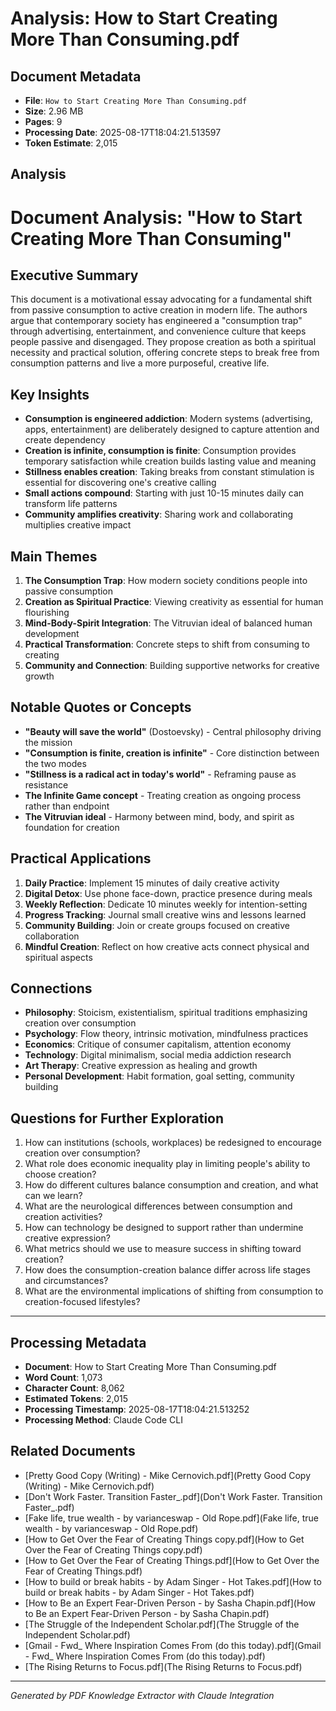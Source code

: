 # Analysis: How to Start Creating More Than Consuming.pdf

## Document Metadata
- **File**: `How to Start Creating More Than Consuming.pdf`
- **Size**: 2.96 MB
- **Pages**: 9
- **Processing Date**: 2025-08-17T18:04:21.513597
- **Token Estimate**: 2,015

## Analysis

# Document Analysis: "How to Start Creating More Than Consuming"

## Executive Summary

This document is a motivational essay advocating for a fundamental shift from passive consumption to active creation in modern life. The authors argue that contemporary society has engineered a "consumption trap" through advertising, entertainment, and convenience culture that keeps people passive and disengaged. They propose creation as both a spiritual necessity and practical solution, offering concrete steps to break free from consumption patterns and live a more purposeful, creative life.

## Key Insights

- **Consumption is engineered addiction**: Modern systems (advertising, apps, entertainment) are deliberately designed to capture attention and create dependency
- **Creation is infinite, consumption is finite**: Consumption provides temporary satisfaction while creation builds lasting value and meaning
- **Stillness enables creation**: Taking breaks from constant stimulation is essential for discovering one's creative calling
- **Small actions compound**: Starting with just 10-15 minutes daily can transform life patterns
- **Community amplifies creativity**: Sharing work and collaborating multiplies creative impact

## Main Themes

1. **The Consumption Trap**: How modern society conditions people into passive consumption
2. **Creation as Spiritual Practice**: Viewing creativity as essential for human flourishing
3. **Mind-Body-Spirit Integration**: The Vitruvian ideal of balanced human development
4. **Practical Transformation**: Concrete steps to shift from consuming to creating
5. **Community and Connection**: Building supportive networks for creative growth

## Notable Quotes or Concepts

- **"Beauty will save the world"** (Dostoevsky) - Central philosophy driving the mission
- **"Consumption is finite, creation is infinite"** - Core distinction between the two modes
- **"Stillness is a radical act in today's world"** - Reframing pause as resistance
- **The Infinite Game concept** - Treating creation as ongoing process rather than endpoint
- **The Vitruvian ideal** - Harmony between mind, body, and spirit as foundation for creation

## Practical Applications

1. **Daily Practice**: Implement 15 minutes of daily creative activity
2. **Digital Detox**: Use phone face-down, practice presence during meals
3. **Weekly Reflection**: Dedicate 10 minutes weekly for intention-setting
4. **Progress Tracking**: Journal small creative wins and lessons learned
5. **Community Building**: Join or create groups focused on creative collaboration
6. **Mindful Creation**: Reflect on how creative acts connect physical and spiritual aspects

## Connections

- **Philosophy**: Stoicism, existentialism, spiritual traditions emphasizing creation over consumption
- **Psychology**: Flow theory, intrinsic motivation, mindfulness practices
- **Economics**: Critique of consumer capitalism, attention economy
- **Technology**: Digital minimalism, social media addiction research
- **Art Therapy**: Creative expression as healing and growth
- **Personal Development**: Habit formation, goal setting, community building

## Questions for Further Exploration

1. How can institutions (schools, workplaces) be redesigned to encourage creation over consumption?
2. What role does economic inequality play in limiting people's ability to choose creation?
3. How do different cultures balance consumption and creation, and what can we learn?
4. What are the neurological differences between consumption and creation activities?
5. How can technology be designed to support rather than undermine creative expression?
6. What metrics should we use to measure success in shifting toward creation?
7. How does the consumption-creation balance differ across life stages and circumstances?
8. What are the environmental implications of shifting from consumption to creation-focused lifestyles?

---

## Processing Metadata
- **Document**: How to Start Creating More Than Consuming.pdf
- **Word Count**: 1,073
- **Character Count**: 8,062
- **Estimated Tokens**: 2,015
- **Processing Timestamp**: 2025-08-17T18:04:21.513252
- **Processing Method**: Claude Code CLI

## Related Documents

- [Pretty Good Copy (Writing) - Mike Cernovich.pdf](Pretty Good Copy (Writing) - Mike Cernovich.pdf)
- [Don't Work Faster. Transition Faster_.pdf](Don't Work Faster. Transition Faster_.pdf)
- [Fake life, true wealth - by varianceswap - Old Rope.pdf](Fake life, true wealth - by varianceswap - Old Rope.pdf)
- [How to Get Over the Fear of Creating Things copy.pdf](How to Get Over the Fear of Creating Things copy.pdf)
- [How to Get Over the Fear of Creating Things.pdf](How to Get Over the Fear of Creating Things.pdf)
- [How to build or break habits - by Adam Singer - Hot Takes.pdf](How to build or break habits - by Adam Singer - Hot Takes.pdf)
- [How to Be an Expert Fear-Driven Person - by Sasha Chapin.pdf](How to Be an Expert Fear-Driven Person - by Sasha Chapin.pdf)
- [The Struggle of the Independent Scholar.pdf](The Struggle of the Independent Scholar.pdf)
- [Gmail - Fwd_ Where Inspiration Comes From (do this today).pdf](Gmail - Fwd_ Where Inspiration Comes From (do this today).pdf)
- [The Rising Returns to Focus.pdf](The Rising Returns to Focus.pdf)

---
*Generated by PDF Knowledge Extractor with Claude Integration*